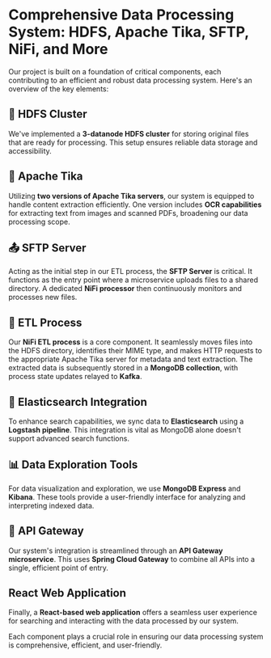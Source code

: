 # Comprehensive Data Processing System: HDFS, Apache Tika, SFTP, NiFi, and More

Our project is built on a foundation of critical components, each contributing to an efficient and robust data processing system. Here's an overview of the key elements:

## 📂 HDFS Cluster
We've implemented a **3-datanode HDFS cluster** for storing original files that are ready for processing. This setup ensures reliable data storage and accessibility.

## 🌟 Apache Tika
Utilizing **two versions of Apache Tika servers**, our system is equipped to handle content extraction efficiently. One version includes **OCR capabilities** for extracting text from images and scanned PDFs, broadening our data processing scope.

## 📤 SFTP Server
Acting as the initial step in our ETL process, the **SFTP Server** is critical. It functions as the entry point where a microservice uploads files to a shared directory. A dedicated **NiFi processor** then continuously monitors and processes new files.

## 🔄 ETL Process
Our **NiFi ETL process** is a core component. It seamlessly moves files into the HDFS directory, identifies their MIME type, and makes HTTP requests to the appropriate Apache Tika server for metadata and text extraction. The extracted data is subsequently stored in a **MongoDB collection**, with process state updates relayed to **Kafka**.

## 🐘 Elasticsearch Integration
To enhance search capabilities, we sync data to **Elasticsearch** using a **Logstash pipeline**. This integration is vital as MongoDB alone doesn't support advanced search functions.

## 📊 Data Exploration Tools
For data visualization and exploration, we use **MongoDB Express** and **Kibana**. These tools provide a user-friendly interface for analyzing and interpreting indexed data.

## 🌉 API Gateway
Our system's integration is streamlined through an **API Gateway microservice**. This uses **Spring Cloud Gateway** to combine all APIs into a single, efficient point of entry.

## React Web Application
Finally, a **React-based web application** offers a seamless user experience for searching and interacting with the data processed by our system.

Each component plays a crucial role in ensuring our data processing system is comprehensive, efficient, and user-friendly.
